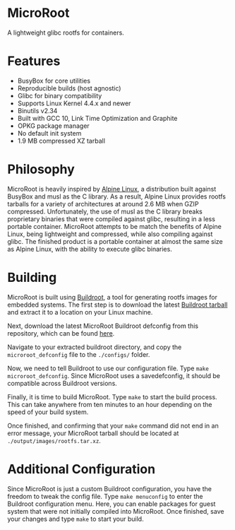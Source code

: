 # MicroRoot
A lightweight glibc rootfs for containers.

# Features
- BusyBox for core utilities
- Reproducible builds (host agnostic)
- Glibc for binary compatibility
- Supports Linux Kernel 4.4.x and newer
- Binutils v2.34
- Built with GCC 10, Link Time Optimization and Graphite
- OPKG package manager
- No default init system
- 1.9 MB compressed XZ tarball

# Philosophy
MicroRoot is heavily inspired by [Alpine Linux](https://alpinelinux.org/), a
distribution built against BusyBox and musl as the C library. As a result,
Alpine Linux provides rootfs tarballs for a variety of architectures at around
2.6 MB when GZIP compressed. Unfortunately, the use of musl as the C library
breaks proprietary binaries that were compiled against glibc, resulting in a
less portable container. MicroRoot attempts to be match the benefits of Alpine
Linux, being lightweight and compressed, while also compiling against glibc.
The finished product is a portable container at almost the same size as Alpine
Linux, with the ability to execute glibc binaries.

# Building
MicroRoot is built using [Buildroot](https://buildroot.org/), a tool for
generating rootfs images for embedded systems. The first step is to download the
latest [Buildroot tarball](https://buildroot.org/download.html) and extract it
to a location on your Linux machine.

Next, download the latest MicroRoot Buildroot defconfig from this repository,
which can be found
[here](https://raw.githubusercontent.com/tytydraco/microroot/master/microroot_defconfig).

Navigate to your extracted buildroot directory, and copy the `microroot_defconfig`
file to the `./configs/` folder.

Now, we need to tell Buildroot to use our configuration file. Type `make
microroot_defconfig`. Since MicroRoot uses a savedefconfig, it should be
compatible across Buildroot versions.

Finally, it is time to build MicroRoot. Type `make` to start the build process.
This can take anywhere from ten minutes to an hour depending on the speed of
your build system.

Once finished, and confirming that your `make` command did not end in an error
message, your MicroRoot tarball should be located at
`./output/images/rootfs.tar.xz`.

# Additional Configuration
Since MicroRoot is just a custom Buildroot configuration, you have the freedom
to tweak the config file. Type `make menuconfig` to enter the Buildroot
configuration menu. Here, you can enable packages for guest system that were not
initially compiled into MicroRoot. Once finished, save your changes and type
`make` to start your build.
